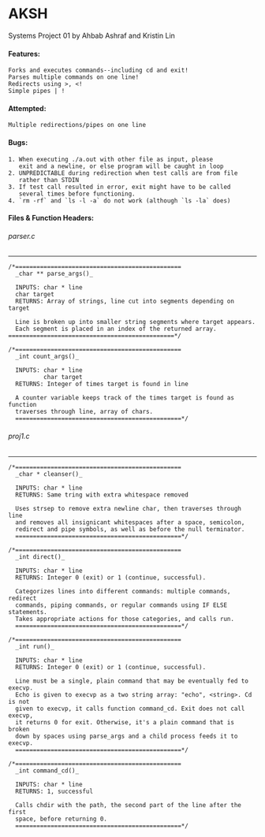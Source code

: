 # AKSH #
Systems Project 01
by Ahbab Ashraf and Kristin Lin

#### Features: ####
	Forks and executes commands--including cd and exit!
	Parses multiple commands on one line!
	Redirects using >, <!
	Simple pipes | !

#### Attempted: ####
	Multiple redirections/pipes on one line

#### Bugs: ####
	1. When executing ./a.out with other file as input, please
	   exit and a newline, or else program will be caught in loop
	2. UNPREDICTABLE during redirection when test calls are from file
	   rather than STDIN
	3. If test call resulted in error, exit might have to be called
	   several times before functioning.
	4. `rm -rf` and `ls -l -a` do not work (although `ls -la` does)

#### Files & Function Headers: ####
                  
###### parser.c ######
- - - -
```
/*===============================================                  
  _char ** parse_args()_

  INPUTS: char * line
  char target
  RETURNS: Array of strings, line cut into segments depending on target

  Line is broken up into smaller string segments where target appears. 
  Each segment is placed in an index of the returned array.                     
===============================================*/

/*===============================================                     
  _int count_args()_

  INPUTS: char * line
          char target
  RETURNS: Integer of times target is found in line

  A counter variable keeps track of the times target is found as function
  traverses through line, array of chars.                    
  ===============================================*/
```
  
###### proj1.c ######
- - - -
```
/*===============================================                     
  _char * cleanser()_

  INPUTS: char * line
  RETURNS: Same tring with extra whitespace removed

  Uses strsep to remove extra newline char, then traverses through line
  and removes all insignicant whitespaces after a space, semicolon,
  redirect and pipe symbols, as well as before the null terminator.
  ===============================================*/

/*===============================================                     
  _int direct()_

  INPUTS: char * line
  RETURNS: Integer 0 (exit) or 1 (continue, successful).

  Categorizes lines into different commands: multiple commands, redirect
  commands, piping commands, or regular commands using IF ELSE statements.
  Takes appropriate actions for those categories, and calls run.
  ===============================================*/

/*===============================================                     
  _int run()_

  INPUTS: char * line
  RETURNS: Integer 0 (exit) or 1 (continue, successful).

  Line must be a single, plain command that may be eventually fed to execvp.
  Echo is given to execvp as a two string array: "echo", <string>. Cd is not
  given to execvp, it calls function command_cd. Exit does not call execvp,
  it returns 0 for exit. Otherwise, it's a plain command that is broken
  down by spaces using parse_args and a child process feeds it to execvp.
  ===============================================*/

/*===============================================                     
  _int command_cd()_

  INPUTS: char * line
  RETURNS: 1, successful

  Calls chdir with the path, the second part of the line after the first
  space, before returning 0.
  ===============================================*/

```